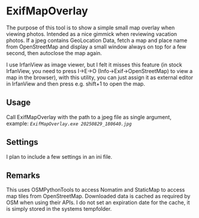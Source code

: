 # ExifMapOverlay
The purpose of this tool is to show a simple small map overlay when viewing photos.
Intended as a nice gimmick when reviewing vacation photos.
If a jpeg contains GeoLocation Data, fetch a map and place name from OpenStreetMap and display a small window always on top for a few second, then autoclose the map again.

I use IrfanView as image viewer, but I felt it misses this feature (in stock IrfanView, you need to press I->E->O (Info->Exif->OpenStreetMap) to view a map in the browser), with this utility, you can just assign it as external editor in IrfanView and then press e.g. shift+1 to open the map.

## Usage
Call ExifMapOverlay with the path to a jpeg file as single argument, example: *`ExifMapOverlay.exe 20250829_180640.jpg`*

## Settings
I plan to include a few settings in an ini file.

## Remarks
This uses OSMPythonTools to access Nomatim and StaticMap to access map tiles from OpenStreetMap.
Downloaded data is cached as required by OSM when using their APIs. I do not set an expiration date for the cache, it is simply stored in the systems tempfolder.
